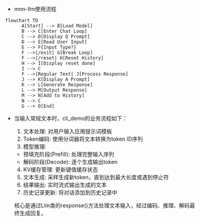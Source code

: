 
- mnn-llm使用流程
```mermaid
flowchart TD
      A[Start] --> B[Load Model]
      B --> C[Enter Chat Loop]
      C --> D[Display Q Prompt]
      D --> E[Read User Input]
      E --> F{Input Type?}
      F -->|/exit| G[Break Loop]
      F -->|/reset| H[Reset History]
      H --> I[Display reset done]
      I --> C
      F -->|Regular Text| J[Process Response]
      J --> K[Display A Prompt]
      K --> L[Generate Response]
      L --> M[Output Response]
      M --> N[Add to History]
      N --> C
      G --> O[End]
```
- 当输入常规文本时，cli_demo的业务流程如下：

    1. 文本处理: 对用户输入应用提示词模板
    2. Token编码: 使用分词器将文本转换为token ID序列
    3. 模型推理:
    - 预填充阶段(Prefill): 处理完整输入序列
    - 解码阶段(Decode): 逐个生成输出token
    4. KV缓存管理: 更新键值缓存状态
    5. 文本生成: 采样生成新token，直到达到最大长度或遇到停止符
    6. 结果输出: 实时流式输出生成的文本
    7. 历史记录更新: 将对话添加到历史记录中

  核心是通过Llm类的response()方法处理文本输入，经过编码、推理、解码最终生成回复。